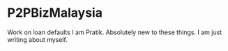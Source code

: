 # P2PBizMalaysia
Work on loan defaults
I am Pratik. Absolutely new to these things. I am just writing about myself.
